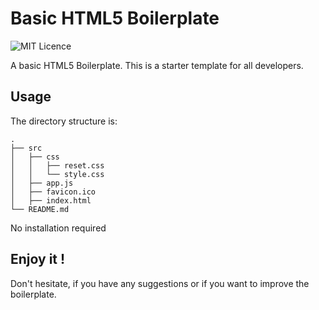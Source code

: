 # Basic HTML5 Boilerplate

![MIT Licence](https://shields.io/badge/license-MIT-blue)

A basic HTML5 Boilerplate. This is a starter template for all developers.

## Usage

The directory structure is:

```
.
├── src
│   ├── css
│   │   ├── reset.css
│   │   └── style.css
│   ├── app.js
│   ├── favicon.ico
│   ├── index.html
└── README.md
```

No installation required
## Enjoy it !

Don't hesitate, if you have any suggestions or if you want to improve the boilerplate.
